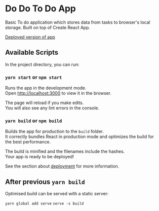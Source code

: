 # Do Do To Do App

Basic To do application which stores data from tasks to browser's local storage. Built on top of Create React App.

[Deployed version of app](https://dodotodoapp.netlify.app/)

## Available Scripts

In the project directory, you can run:

### `yarn start` or `npm start`

Runs the app in the development mode.\
Open [http://localhost:3000](http://localhost:3000) to view it in the browser.

The page will reload if you make edits.\
You will also see any lint errors in the console.

### `yarn build` or `npm build`

Builds the app for production to the `build` folder.\
It correctly bundles React in production mode and optimizes the build for the best performance.

The build is minified and the filenames include the hashes.\
Your app is ready to be deployed!

See the section about [deployment](https://facebook.github.io/create-react-app/docs/deployment) for more information.

## After previous `yarn build`

Optimised build can be served with a static server:

`yarn global add serve`
`serve -s build`
